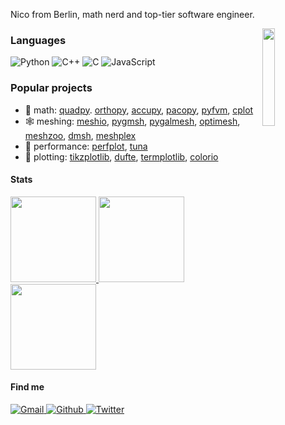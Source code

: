 Nico from Berlin, math nerd and top-tier software engineer.

<a href="https://github.com/nschloe/optimesh">
  <img src="https://nschloe.github.io/optimesh/cvt-uniform-qnf.webp" align="right" width="20%"/>
</a>

### Languages

![Python](https://img.shields.io/badge/-Python-000?&logo=Python)
![C++](https://img.shields.io/badge/-C++-000?&logo=c%2b%2b&logoColor=00599C)
![C](https://img.shields.io/badge/-C-000?&logo=C)
![JavaScript](https://img.shields.io/badge/-JavaScript-000?&logo=JavaScript)

### Popular projects

 * 📐 math: [quadpy](https://github.com/nschloe/quadpy). [orthopy](https://github.com/nschloe/orthopy), [accupy](https://github.com/nschloe/accupy), [pacopy](https://github.com/nschloe/pacopy), [pyfvm](https://github.com/nschloe/pyfvm), [cplot](https://github.com/nschloe/cplot)
 * 🕸 meshing: [meshio](https://github.com/nschloe/meshio/), [pygmsh](https://github.com/nschloe/pygmsh), [pygalmesh](https://github.com/nschloe/pygalmesh), [optimesh](https://github.com/nschloe/optimesh), [meshzoo](https://github.com/nschloe/meshzoo), [dmsh](https://github.com/nschloe/dmsh), [meshplex](https://github.com/nschloe/meshplex)
 * 🚀 performance: [perfplot](https://github.com/nschloe/perfplot), [tuna](https://github.com/nschloe/tuna)
 * 🎨 plotting: [tikzplotlib](https://github.com/nschloe/tikzplotlib/), [dufte](https://github.com/nschloe/dufte), [termplotlib](https://github.com/nschloe/termplotlib), [colorio](https://github.com/nschloe/colorio)


#### Stats
<a href="https://github.com/nschloe">
  <img height="137px" src="https://github-readme-stats.vercel.app/api?username=nschloe&hide_title=true&hide_border=true&show_icons=true&include_all_commits=true&count_private=true&line_height=21&theme=dracula" />
  <img height="137px" src="https://github-readme-stats.vercel.app/api/top-langs/?username=nschloe&hide=html,java&hide_title=true&hide_border=true&layout=compact&langs_count=6&theme=dracula" />
</a>
<a href="https://stackoverflow.com/users/353337/nico-schl%c3%b6mer">
  <img height="137px" src="https://stackoverflow-card.vercel.app/?userID=353337&theme=dracula&showBorder=false" />
</a>


#### Find me
<p>
  <a href="mailto:nico.schloemer@gmail.com">
    <img alt="Gmail" src="https://img.shields.io/badge/Gmail-%23BB001B.svg?&style=for-the-badge&logo=Gmail&logoColor=white" />
  </a>
  <a href="https://github.com/nschloe">
    <img alt="Github" src="https://img.shields.io/badge/GitHub-%2312100E.svg?&style=for-the-badge&logo=Github&logoColor=white" />
  </a>
  <a href="https://twitter.com/nschloesoft">
    <img alt="Twitter" src="https://img.shields.io/badge/twitter-%231DA1F2.svg?&style=for-the-badge&logo=twitter&logoColor=white" />
  </a>
</p>
